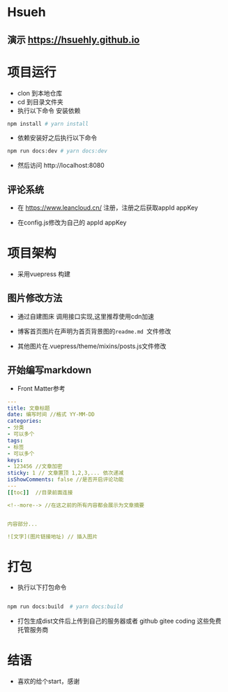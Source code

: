 # Hsueh

## 演示 https://hsuehly.github.io

# 项目运行

- clon 到本地仓库
- cd 到目录文件夹
- 执行以下命令  安装依赖

```bash
npm install # yarn install

```

- 依赖安装好之后执行以下命令

```bash
npm run docs:dev # yarn docs:dev

```

- 然后访问 http://localhost:8080

## 评论系统

- 在 https://www.leancloud.cn/ 注册，注册之后获取appId appKey

- 在config.js修改为自己的 appId appKey


# 项目架构


- 采用vuepress 构建

## 图片修改方法

- 通过自建图床 调用接口实现,这里推荐使用cdn加速

- 博客首页图片在声明为首页背景图的`readme.md `文件修改

- 其他图片在.vuepress/theme/mixins/posts.js文件修改

## 开始编写markdown

- Front Matter参考

```yaml
--- 
title: 文章标题
date: 编写时间 //格式 YY-MM-DD
categories:
- 分类
- 可以多个
tags:
- 标签
- 可以多个
keys: 
- 123456 //文章加密
sticky: 1 // 文章置顶 1,2,3,... 依次递减
isShowComments: false //是否开启评论功能
---
[[toc]]  //目录前面连接

<!--more--> //在这之前的所有内容都会展示为文章摘要


内容部分...

![文字](图片链接地址) // 插入图片


```

# 打包

- 执行以下打包命令

```bash

npm run docs:build  # yarn docs:build

```

- 打包生成dist文件后上传到自己的服务器或者 github gitee coding 这些免费托管服务商


# 结语

- 喜欢的给个start，感谢

